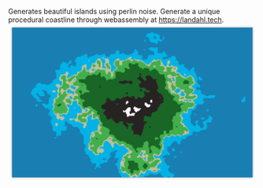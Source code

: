 Generates beautiful islands using perlin noise. Generate a unique procedural coastline through webassembly at https://landahl.tech. 
![Island](Island.png)
